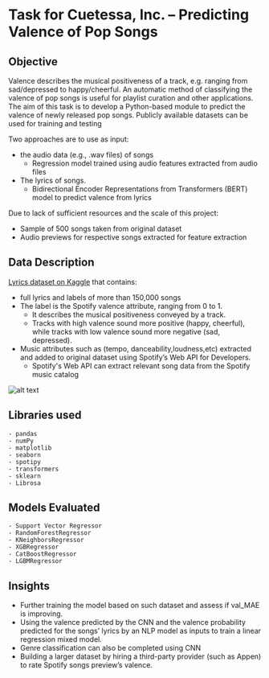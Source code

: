 # Task for Cuetessa, Inc. – Predicting Valence of Pop Songs

## Objective

Valence describes the musical positiveness of a track, e.g. ranging from sad/depressed to happy/cheerful.  An automatic method of classifying the valence of pop songs is useful for playlist curation and other applications.  The aim of this task is to develop a Python-based module to predict the valence of newly released pop songs. Publicly available datasets can be used for training and testing


Two approaches are to use as input:
  - the audio data (e.g., .wav files) of songs 
    - Regression model trained using  audio features extracted from audio files
  - The lyrics of songs. 
     - Bidirectional Encoder Representations from Transformers (BERT) model to predict valence from lyrics

Due to lack of sufficient resources and the scale of this project:
- Sample of 500 songs taken from original dataset
- Audio previews for respective songs extracted for feature extraction


## Data Description

[Lyrics dataset on Kaggle](https://www.kaggle.com/datasets/edenbd/150k-lyrics-labeled-with-spotify-valence?resource=download) that contains:
- full lyrics and labels of more than 150,000 songs 
- The label is the Spotify valence attribute, ranging from 0 to 1.
  - It describes the musical positiveness conveyed by a track. 
  - Tracks with high valence sound more positive (happy, cheerful), while tracks with low valence sound more negative (sad, depressed). 
- Music attributes such as (tempo, danceability,loudness,etc) extracted and added  to original dataset using Spotify’s Web API for Developers. 
  - Spotify's Web API can extract relevant song data from the Spotify music catalog

![alt text](https://github.com/giova22i/Data-Science-Portfolio/blob/main/images/correlation.png)

## Libraries used
    - pandas
    - numPy
    - matplotlib
    - seaborn
    - spotipy
    - transformers
    - sklearn
    - Librosa

## Models Evaluated
    - Support Vector Regressor
    - RandomForestRegressor
    - KNeighborsRegressor
    - XGBRegressor
    - CatBoostRegressor
    - LGBMRegressor

## Insights

- Further training the model based on such dataset and assess if val_MAE is improving.
- Using the valence predicted by the CNN and the valence probability predicted for the songs’ lyrics by an NLP model as inputs to train a linear regression mixed model.
- Genre classification can also be completed using CNN
- Building a larger dataset by hiring a third-party provider (such as Appen) to rate Spotify songs preview’s valence.
